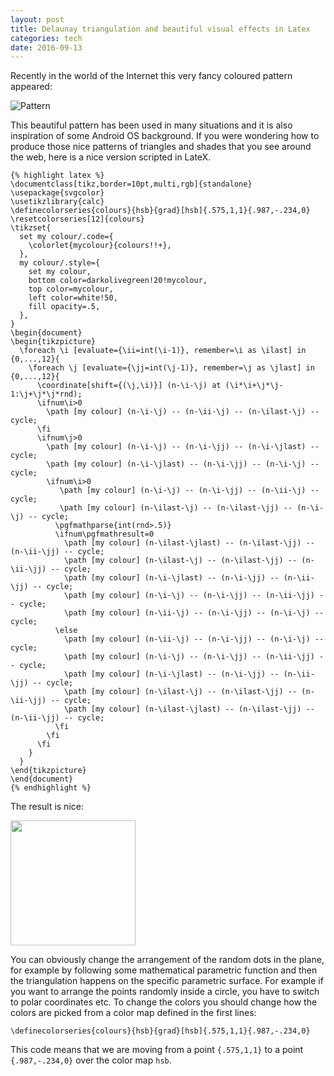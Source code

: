 ```yaml
---
layout: post
title: Delaunay triangulation and beautiful visual effects in Latex
categories: tech
date: 2016-09-13
---
```

Recently in the world of the Internet this very fancy coloured pattern appeared:

![Pattern](http://i.stack.imgur.com/hiAVb.png)

This beautiful pattern has been used in many situations and it is also inspiration of some Android OS background.
If you were wondering how to produce those nice patterns of triangles and shades that you see around the web, here is a nice version scripted in LateX.

    {% highlight latex %}
    \documentclass[tikz,border=10pt,multi,rgb]{standalone}
    \usepackage{svgcolor}
    \usetikzlibrary{calc}
    \definecolorseries{colours}{hsb}{grad}[hsb]{.575,1,1}{.987,-.234,0}
    \resetcolorseries[12]{colours}
    \tikzset{
      set my colour/.code={
        \colorlet{mycolour}{colours!!+},
      },
      my colour/.style={
        set my colour,
        bottom color=darkolivegreen!20!mycolour,
        top color=mycolour,
        left color=white!50,
        fill opacity=.5,
      },
    }
    \begin{document}
    \begin{tikzpicture}
      \foreach \i [evaluate={\ii=int(\i-1)}, remember=\i as \ilast] in {0,...,12}{
        \foreach \j [evaluate={\jj=int(\j-1)}, remember=\j as \jlast] in {0,...,12}{
          \coordinate[shift={(\j,\i)}] (n-\i-\j) at (\i*\i+\j*\j-1:\j+\j*\j*rnd);
          \ifnum\i>0
            \path [my colour] (n-\i-\j) -- (n-\ii-\j) -- (n-\ilast-\j) -- cycle;
          \fi
          \ifnum\j>0
            \path [my colour] (n-\i-\j) -- (n-\i-\jj) -- (n-\i-\jlast) -- cycle;
            \path [my colour] (n-\i-\jlast) -- (n-\i-\jj) -- (n-\i-\j) -- cycle;
            \ifnum\i>0
               \path [my colour] (n-\i-\j) -- (n-\i-\jj) -- (n-\ii-\j) -- cycle;
               \path [my colour] (n-\ilast-\j) -- (n-\ilast-\jj) -- (n-\i-\j) -- cycle;
              \pgfmathparse{int(rnd>.5)}
              \ifnum\pgfmathresult=0
                \path [my colour] (n-\ilast-\jlast) -- (n-\ilast-\jj) -- (n-\ii-\jj) -- cycle;
                \path [my colour] (n-\ilast-\j) -- (n-\ilast-\jj) -- (n-\ii-\jj) -- cycle;
                \path [my colour] (n-\i-\jlast) -- (n-\i-\jj) -- (n-\ii-\jj) -- cycle;
                \path [my colour] (n-\i-\j) -- (n-\i-\jj) -- (n-\ii-\jj) -- cycle;
                \path [my colour] (n-\ii-\j) -- (n-\i-\jj) -- (n-\i-\j) -- cycle;
              \else
                \path [my colour] (n-\ii-\j) -- (n-\i-\jj) -- (n-\i-\j) -- cycle;
                \path [my colour] (n-\i-\j) -- (n-\i-\jj) -- (n-\ii-\jj) -- cycle;
                \path [my colour] (n-\i-\jlast) -- (n-\i-\jj) -- (n-\ii-\jj) -- cycle;
                \path [my colour] (n-\ilast-\j) -- (n-\ilast-\jj) -- (n-\ii-\jj) -- cycle;
                \path [my colour] (n-\ilast-\jlast) -- (n-\ilast-\jj) -- (n-\ii-\jj) -- cycle;
              \fi
            \fi
          \fi
        }
      }
    \end{tikzpicture}
    \end{document}
    {% endhighlight %}
    

The result is nice:

<img src="http://i.stack.imgur.com/xJL7S.png" width="200px">

You can obviously change the arrangement of the random dots in the plane, for example by following some mathematical parametric function and then the triangulation happens on the specific parametric surface. For example if you want to arrange the points randomly inside a circle, you have to switch to polar coordinates etc.
To change the colors you should change how the colors are picked from a color map defined in the first lines:

    \definecolorseries{colours}{hsb}{grad}[hsb]{.575,1,1}{.987,-.234,0}

This code means that we are moving from a point `{.575,1,1}` to a point `{.987,-.234,0}` over the color map `hsb`.